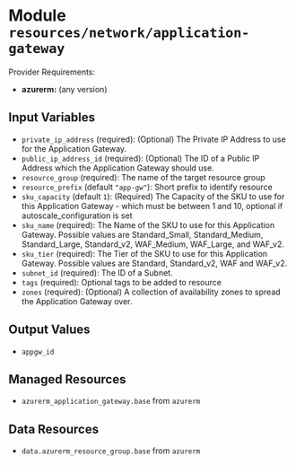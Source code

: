 
# Module `resources/network/application-gateway`

Provider Requirements:
* **azurerm:** (any version)

## Input Variables
* `private_ip_address` (required): (Optional) The Private IP Address to use for the Application Gateway.
* `public_ip_address_id` (required): (Optional) The ID of a Public IP Address which the Application Gateway should use.
* `resource_group` (required): The name of the target resource group
* `resource_prefix` (default `"app-gw"`): Short prefix to identify resource
* `sku_capacity` (default `1`): (Required) The Capacity of the SKU to use for this Application Gateway - which must be between 1 and 10, optional if autoscale_configuration is set
* `sku_name` (required): The Name of the SKU to use for this Application Gateway. Possible values are Standard_Small, Standard_Medium, Standard_Large, Standard_v2, WAF_Medium, WAF_Large, and WAF_v2.
* `sku_tier` (required): The Tier of the SKU to use for this Application Gateway. Possible values are Standard, Standard_v2, WAF and WAF_v2.
* `subnet_id` (required): The ID of a Subnet.
* `tags` (required): Optional tags to be added to resource
* `zones` (required): (Optional) A collection of availability zones to spread the Application Gateway over.

## Output Values
* `appgw_id`

## Managed Resources
* `azurerm_application_gateway.base` from `azurerm`

## Data Resources
* `data.azurerm_resource_group.base` from `azurerm`

